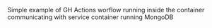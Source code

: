 Simple example of GH Actions worflow running inside the container communicating with service container running MongoDB